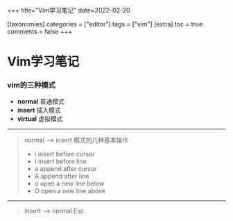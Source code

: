 +++
title="Vim学习笔记"
date=2022-02-20

[taxonomies]
categories = ["editor"]
tags = ["vim"]
[extra]
toc = true
comments = false
+++


# Vim学习笔记


### vim的三种模式

- **normal**  普通模式
- **insert**  插入模式
- **virtual**  虚拟模式  

---

> normal --> insert 模式的几种基本操作  
>- i insert before cursor
>- I insert before line 
>- a append after cursor
>- A append after line
>- o open a new line below
>- O open a new line above
  
  
---

> insert --> normal 
> Esc
